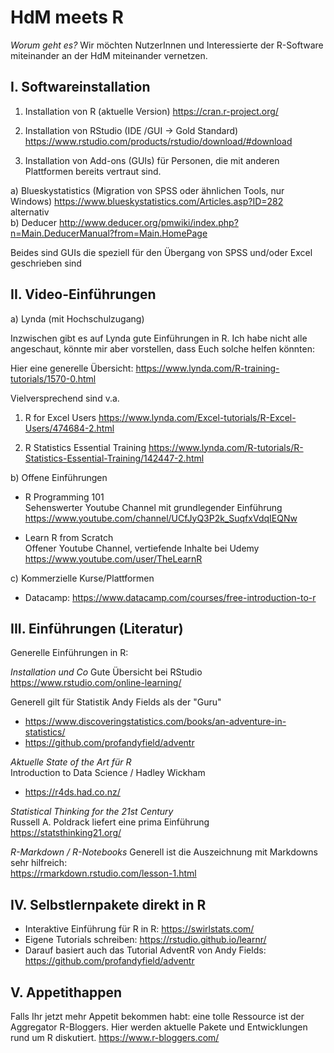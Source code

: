 # HdM meets R

*Worum geht es?*
Wir möchten NutzerInnen und Interessierte der R-Software miteinander an der HdM miteinander vernetzen.


## I. Softwareinstallation

1. Installation von R (aktuelle Version)
https://cran.r-project.org/

2. Installation von RStudio (IDE /GUI -> Gold Standard)
https://www.rstudio.com/products/rstudio/download/#download

3. Installation von Add-ons (GUIs) für Personen, die mit anderen Plattformen bereits vertraut sind.

a) Blueskystatistics (Migration von SPSS oder ähnlichen Tools, nur Windows)
https://www.blueskystatistics.com/Articles.asp?ID=282  
alternativ  
b) Deducer http://www.deducer.org/pmwiki/index.php?n=Main.DeducerManual?from=Main.HomePage

Beides sind GUIs die speziell für den Übergang von SPSS und/oder Excel geschrieben sind

## II. Video-Einführungen 

a) Lynda (mit Hochschulzugang)

Inzwischen gibt es auf Lynda gute Einführungen in R. Ich habe nicht alle angeschaut, könnte mir aber vorstellen, dass Euch solche helfen könnten:

Hier eine generelle Übersicht:
https://www.lynda.com/R-training-tutorials/1570-0.html

Vielversprechend sind v.a.

1. R for Excel Users
https://www.lynda.com/Excel-tutorials/R-Excel-Users/474684-2.html

2. R Statistics Essential Training
https://www.lynda.com/R-tutorials/R-Statistics-Essential-Training/142447-2.html

b) Offene Einführungen

- R Programming 101  
Sehenswerter Youtube Channel mit grundlegender Einführung
https://www.youtube.com/channel/UCfJyQ3P2k_SuqfxVdqIEQNw

- Learn R from Scratch  
Offener Youtube Channel, vertiefende Inhalte bei Udemy
https://www.youtube.com/user/TheLearnR

c) Kommerzielle Kurse/Plattformen

- Datacamp: https://www.datacamp.com/courses/free-introduction-to-r


## III. Einführungen (Literatur)

Generelle Einführungen in R: 

*Installation und Co*
Gute Übersicht bei RStudio
https://www.rstudio.com/online-learning/

Generell gilt für Statistik Andy Fields als der "Guru"  
- https://www.discoveringstatistics.com/books/an-adventure-in-statistics/  
- https://github.com/profandyfield/adventr  

*Aktuelle State of the Art für R*  
Introduction to Data Science / Hadley Wickham  
- https://r4ds.had.co.nz/  

*Statistical Thinking for the 21st Century*  
Russell A. Poldrack liefert eine prima Einführung    
https://statsthinking21.org/  

*R-Markdown / R-Notebooks*
Generell ist die Auszeichnung mit Markdowns sehr hilfreich:  
https://rmarkdown.rstudio.com/lesson-1.html  

## IV. Selbstlernpakete direkt in R

- Interaktive Einführung für R in R: https://swirlstats.com/
- Eigene Tutorials schreiben: https://rstudio.github.io/learnr/
- Darauf basiert auch das Tutorial AdventR von Andy Fields: https://github.com/profandyfield/adventr

## V. Appetithappen
Falls Ihr jetzt mehr Appetit bekommen habt: eine tolle Ressource ist der Aggregator R-Bloggers. Hier werden aktuelle Pakete und Entwicklungen rund um R diskutiert. https://www.r-bloggers.com/
